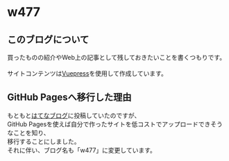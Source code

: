 # w477
## このブログについて
買ったものの紹介やWeb上の記事として残しておきたいことを書くつもりです。<br>
<br>
サイトコンテンツは[Vuepress](https://vuepress.vuejs.org/)を使用して作成しています。
<br>

## GitHub Pagesへ移行した理由
もともと[はてなブログ](https://kunduhoguretu.hatenablog.com/)に投稿していたのですが、<br>
GitHub Pagesを使えば自分で作ったサイトを低コストでアップロードできそうなことを知り、<br>
移行することにしました。<br>
それに伴い、ブログ名も「w477」に変更しています。
